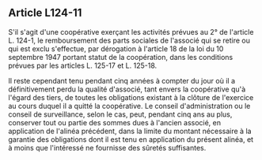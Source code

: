 Article L124-11
----
S'il s'agit d'une coopérative exerçant les activités prévues au 2° de l'article
L. 124-1, le remboursement des parts sociales de l'associé qui se retire ou qui
est exclu s'effectue, par dérogation à l'article 18 de la loi du 10 septembre
1947 portant statut de la coopération, dans les conditions prévues par les
articles L. 125-17 et L. 125-18.

Il reste cependant tenu pendant cinq années à compter du jour où il a
définitivement perdu la qualité d'associé, tant envers la coopérative qu'à
l'égard des tiers, de toutes les obligations existant à la clôture de l'exercice
au cours duquel il a quitté la coopérative. Le conseil d'administration ou le
conseil de surveillance, selon le cas, peut, pendant cinq ans au plus, conserver
tout ou partie des sommes dues à l'ancien associé, en application de l'alinéa
précédent, dans la limite du montant nécessaire à la garantie des obligations
dont il est tenu en application du présent alinéa, et à moins que l'intéressé ne
fournisse des sûretés suffisantes.
